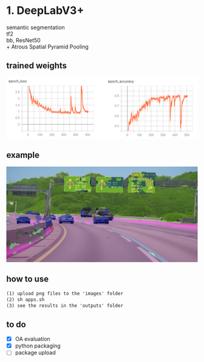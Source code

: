# 1. DeepLabV3+
semantic segmentation \
tf2 \
bb, ResNet50 \
\+ Atrous Spatial Pyramid Pooling

## trained weights
<p align="left">
    <img src="la.png" width=600></br>
</p>

## example
<p align="left">
    <img src="output.png" width=600></br>
</p>

## how to use
```
(1) upload png files to the 'images' folder
(2) sh apps.sh
(3) see the results in the 'outputs' folder
```

## to do
- [x] OA evaluation
- [x] python packaging
- [ ] package upload
